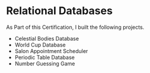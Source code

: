 # Relational Databases
As Part of this Certification, I built the following projects.
- Celestial Bodies Database
- World Cup Database
- Salon Appointment Scheduler
- Periodic Table Database
- Number Guessing Game
